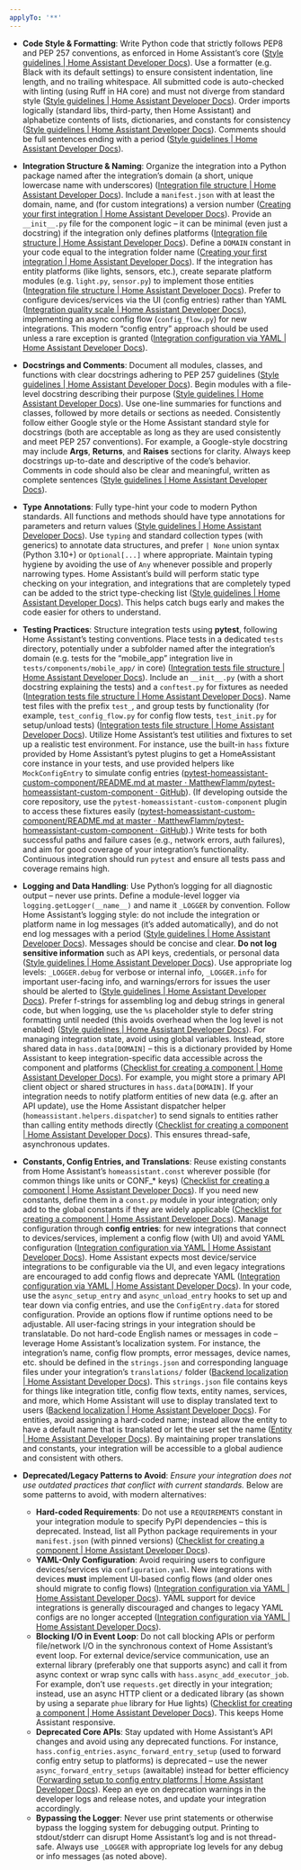 ```yaml
---
applyTo: '**'
---
```

- **Code Style & Formatting**: Write Python code that strictly follows PEP8 and PEP 257 conventions, as enforced in Home Assistant’s core ([Style guidelines | Home Assistant Developer Docs](https://developers.home-assistant.io/docs/development_guidelines/#:~:text=Home%20Assistant%20enforces%20quite%20strict,compliance%20on%20all%20code%20submitted)). Use a formatter (e.g. Black with its default settings) to ensure consistent indentation, line length, and no trailing whitespace. All submitted code is auto-checked with linting (using Ruff in HA core) and must not diverge from standard style ([Style guidelines | Home Assistant Developer Docs](https://developers.home-assistant.io/docs/development_guidelines/#:~:text=We%20use%20Ruff%20for%20code,never%20merge%20submissions%20that%20diverge)). Order imports logically (standard libs, third-party, then Home Assistant) and alphabetize contents of lists, dictionaries, and constants for consistency ([Style guidelines | Home Assistant Developer Docs](https://developers.home-assistant.io/docs/development_guidelines/#:~:text=,should%20be%20in%20alphabetical%20order)). Comments should be full sentences ending with a period ([Style guidelines | Home Assistant Developer Docs](https://developers.home-assistant.io/docs/development_guidelines/#:~:text=,should%20be%20in%20alphabetical%20order)).

- **Integration Structure & Naming**: Organize the integration into a Python package named after the integration’s domain (a short, unique lowercase name with underscores) ([Integration file structure | Home Assistant Developer Docs](https://developers.home-assistant.io/docs/creating_integration_file_structure#:~:text=Each%20integration%20is%20stored%20inside,mobile_app)). Include a `manifest.json` with at least the domain, name, and (for custom integrations) a version number ([Creating your first integration | Home Assistant Developer Docs](https://developers.home-assistant.io/docs/creating_component_index#:~:text=This%20example%20repository%20shows%20custom,the%20same%20in%20both%20cases)). Provide an `__init__.py` file for the component logic – it can be minimal (even just a docstring) if the integration only defines platforms ([Integration file structure | Home Assistant Developer Docs](https://developers.home-assistant.io/docs/creating_integration_file_structure#:~:text=,The%20Mobile%20App%20integration)). Define a `DOMAIN` constant in your code equal to the integration folder name ([Creating your first integration | Home Assistant Developer Docs](https://developers.home-assistant.io/docs/creating_component_index#:~:text=The%20scaffold%20integration%20contains%20a,up%20was%20successful)). If the integration has entity platforms (like lights, sensors, etc.), create separate platform modules (e.g. `light.py`, `sensor.py`) to implement those entities ([Integration file structure | Home Assistant Developer Docs](https://developers.home-assistant.io/docs/creating_integration_file_structure#:~:text=Integrating%20devices%20,etc)). Prefer to configure devices/services via the UI (config entries) rather than YAML ([Integration quality scale | Home Assistant Developer Docs](https://developers.home-assistant.io/docs/core/integration-quality-scale/#:~:text=,integration%20can%20be%20configured%20correctly)), implementing an async config flow (`config_flow.py`) for new integrations. This modern “config entry” approach should be used unless a rare exception is granted ([Integration configuration via YAML | Home Assistant Developer Docs](https://developers.home-assistant.io/docs/configuration_yaml_index#:~:text=Integrations%20that%20communicate%20with%20devices,will%20no%20longer%20be%20accepted)). 

- **Docstrings and Comments**: Document all modules, classes, and functions with clear docstrings adhering to PEP 257 guidelines ([Style guidelines | Home Assistant Developer Docs](https://developers.home-assistant.io/docs/development_guidelines/#:~:text=Home%20Assistant%20enforces%20quite%20strict,compliance%20on%20all%20code%20submitted)). Begin modules with a file-level docstring describing their purpose ([Style guidelines | Home Assistant Developer Docs](https://developers.home-assistant.io/docs/development_guidelines/#:~:text=The%20docstring%20in%20the%20file,what%20the%20file%20is%20about)). Use one-line summaries for functions and classes, followed by more details or sections as needed. Consistently follow either Google style or the Home Assistant standard style for docstrings (both are acceptable as long as they are used consistently and meet PEP 257 conventions). For example, a Google-style docstring may include **Args**, **Returns**, and **Raises** sections for clarity. Always keep docstrings up-to-date and descriptive of the code’s behavior. Comments in code should also be clear and meaningful, written as complete sentences ([Style guidelines | Home Assistant Developer Docs](https://developers.home-assistant.io/docs/development_guidelines/#:~:text=,should%20be%20in%20alphabetical%20order)).

- **Type Annotations**: Fully type-hint your code to modern Python standards. All functions and methods should have type annotations for parameters and return values ([Style guidelines | Home Assistant Developer Docs](https://developers.home-assistant.io/docs/development_guidelines/#:~:text=Typing)). Use `typing` and standard collection types (with generics) to annotate data structures, and prefer `| None` union syntax (Python 3.10+) or `Optional[...]` where appropriate. Maintain typing hygiene by avoiding the use of `Any` whenever possible and properly narrowing types. Home Assistant’s build will perform static type checking on your integration, and integrations that are completely typed can be added to the strict type-checking list ([Style guidelines | Home Assistant Developer Docs](https://developers.home-assistant.io/docs/development_guidelines/#:~:text=Typing)). This helps catch bugs early and makes the code easier for others to understand. 

- **Testing Practices**: Structure integration tests using **pytest**, following Home Assistant’s testing conventions. Place tests in a dedicated `tests` directory, potentially under a subfolder named after the integration’s domain (e.g. tests for the “mobile_app” integration live in `tests/components/mobile_app/` in core) ([Integration tests file structure | Home Assistant Developer Docs](https://developers.home-assistant.io/docs/creating_integration_tests_file_structure/#:~:text=Tests%20for%20each%20integration%20are,tests%2Fcomponents%2Fmobile_app)). Include an `__init__.py` (with a short docstring explaining the tests) and a `conftest.py` for fixtures as needed ([Integration tests file structure | Home Assistant Developer Docs](https://developers.home-assistant.io/docs/creating_integration_tests_file_structure/#:~:text=The%20content%20of%20this%20folder,looks%20like%20this)). Name test files with the prefix `test_`, and group tests by functionality (for example, `test_config_flow.py` for config flow tests, `test_init.py` for setup/unload tests) ([Integration tests file structure | Home Assistant Developer Docs](https://developers.home-assistant.io/docs/creating_integration_tests_file_structure/#:~:text=,test_init.py)). Utilize Home Assistant’s test utilities and fixtures to set up a realistic test environment. For instance, use the built-in `hass` fixture provided by Home Assistant’s pytest plugins to get a HomeAssistant core instance in your tests, and use provided helpers like `MockConfigEntry` to simulate config entries ([pytest-homeassistant-custom-component/README.md at master · MatthewFlamm/pytest-homeassistant-custom-component · GitHub](https://github.com/MatthewFlamm/pytest-homeassistant-custom-component/blob/master/README.md#:~:text=,folder%2C%20a)). (If developing outside the core repository, use the `pytest-homeassistant-custom-component` plugin to access these fixtures easily ([pytest-homeassistant-custom-component/README.md at master · MatthewFlamm/pytest-homeassistant-custom-component · GitHub](https://github.com/MatthewFlamm/pytest-homeassistant-custom-component/blob/master/README.md#:~:text=Usage%3A)).) Write tests for both successful paths and failure cases (e.g., network errors, auth failures), and aim for good coverage of your integration’s functionality. Continuous integration should run `pytest` and ensure all tests pass and coverage remains high.

- **Logging and Data Handling**: Use Python’s logging for all diagnostic output – never use prints. Define a module-level logger via `logging.getLogger(__name__)` and name it `_LOGGER` by convention. Follow Home Assistant’s logging style: do not include the integration or platform name in log messages (it’s added automatically), and do not end log messages with a period ([Style guidelines | Home Assistant Developer Docs](https://developers.home-assistant.io/docs/development_guidelines/#:~:text=There%20is%20no%20need%20to,the%20messages%20as%20you%20like)). Messages should be concise and clear. **Do not log sensitive information** such as API keys, credentials, or personal data ([Style guidelines | Home Assistant Developer Docs](https://developers.home-assistant.io/docs/development_guidelines/#:~:text=Do%20not%20print%20out%20API,is%20not%20targetting%20the%20user)). Use appropriate log levels: `_LOGGER.debug` for verbose or internal info, `_LOGGER.info` for important user-facing info, and warnings/errors for issues the user should be alerted to ([Style guidelines | Home Assistant Developer Docs](https://developers.home-assistant.io/docs/development_guidelines/#:~:text=Do%20not%20print%20out%20API,is%20not%20targetting%20the%20user)). Prefer f-strings for assembling log and debug strings in general code, but when logging, use the `%s` placeholder style to defer string formatting until needed (this avoids overhead when the log level is not enabled) ([Style guidelines | Home Assistant Developer Docs](https://developers.home-assistant.io/docs/development_guidelines/#:~:text=%22)). For managing integration state, avoid using global variables. Instead, store shared data in `hass.data[DOMAIN]` – this is a dictionary provided by Home Assistant to keep integration-specific data accessible across the component and platforms ([Checklist for creating a component | Home Assistant Developer Docs](https://developers.home-assistant.io/docs/creating_component_code_review#:~:text=1,homeassistant.helpers.dispatcher)). For example, you might store a primary API client object or shared structures in `hass.data[DOMAIN]`. If your integration needs to notify platform entities of new data (e.g. after an API update), use the Home Assistant dispatcher helper (`homeassistant.helpers.dispatcher`) to send signals to entities rather than calling entity methods directly ([Checklist for creating a component | Home Assistant Developer Docs](https://developers.home-assistant.io/docs/creating_component_code_review#:~:text=1,homeassistant.helpers.dispatcher)). This ensures thread-safe, asynchronous updates. 

- **Constants, Config Entries, and Translations**: Reuse existing constants from Home Assistant’s `homeassistant.const` wherever possible (for common things like units or CONF_* keys) ([Checklist for creating a component | Home Assistant Developer Docs](https://developers.home-assistant.io/docs/creating_component_code_review#:~:text=2,keep%20them%20on%20components%20level)). If you need new constants, define them in a `const.py` module in your integration; only add to the global constants if they are widely applicable ([Checklist for creating a component | Home Assistant Developer Docs](https://developers.home-assistant.io/docs/creating_component_code_review#:~:text=2,keep%20them%20on%20components%20level)). Manage configuration through **config entries**: for new integrations that connect to devices/services, implement a config flow (with UI) and avoid YAML configuration ([Integration configuration via YAML | Home Assistant Developer Docs](https://developers.home-assistant.io/docs/configuration_yaml_index#:~:text=Integrations%20that%20communicate%20with%20devices,will%20no%20longer%20be%20accepted)). Home Assistant expects most device/service integrations to be configurable via the UI, and even legacy integrations are encouraged to add config flows and deprecate YAML ([Integration configuration via YAML | Home Assistant Developer Docs](https://developers.home-assistant.io/docs/configuration_yaml_index#:~:text=Integrations%20that%20communicate%20with%20devices,will%20no%20longer%20be%20accepted)). In your code, use the `async_setup_entry` and `async_unload_entry` hooks to set up and tear down via config entries, and use the `ConfigEntry.data` for stored configuration. Provide an options flow if runtime options need to be adjustable. All user-facing strings in your integration should be translatable. Do not hard-code English names or messages in code – leverage Home Assistant’s localization system. For instance, the integration’s name, config flow prompts, error messages, device names, etc. should be defined in the `strings.json` and corresponding language files under your integration’s `translations/` folder ([Backend localization | Home Assistant Developer Docs](https://developers.home-assistant.io/docs/internationalization/core#:~:text=The%20,that%20need%20to%20be%20translated)). This `strings.json` file contains keys for things like integration title, config flow texts, entity names, services, and more, which Home Assistant will use to display translated text to users ([Backend localization | Home Assistant Developer Docs](https://developers.home-assistant.io/docs/internationalization/core#:~:text=The%20,that%20need%20to%20be%20translated)). For entities, avoid assigning a hard-coded name; instead allow the entity to have a default name that is translated or let the user set the name ([Entity | Home Assistant Developer Docs](https://developers.home-assistant.io/docs/core/entity/#:~:text=represents%20the%20entity%20itself%20,should%20not%20be%20implemented%20by)). By maintaining proper translations and constants, your integration will be accessible to a global audience and consistent with others.

- **Deprecated/Legacy Patterns to Avoid**: *Ensure your integration does not use outdated practices that conflict with current standards.* Below are some patterns to avoid, with modern alternatives:  
  - **Hard-coded Requirements**: Do not use a `REQUIREMENTS` constant in your integration module to specify PyPI dependencies – this is deprecated. Instead, list all Python package requirements in your `manifest.json` (with pinned versions) ([Checklist for creating a component | Home Assistant Developer Docs](https://developers.home-assistant.io/docs/creating_component_code_review#:~:text=1,requirement%20meets%20the%20%2042)).  
  - **YAML-Only Configuration**: Avoid requiring users to configure devices/services via `configuration.yaml`. New integrations with devices **must** implement UI-based config flows (and older ones should migrate to config flows) ([Integration configuration via YAML | Home Assistant Developer Docs](https://developers.home-assistant.io/docs/configuration_yaml_index#:~:text=Integrations%20that%20communicate%20with%20devices,will%20no%20longer%20be%20accepted)). YAML support for device integrations is generally discouraged and changes to legacy YAML configs are no longer accepted ([Integration configuration via YAML | Home Assistant Developer Docs](https://developers.home-assistant.io/docs/configuration_yaml_index#:~:text=Integrations%20that%20communicate%20with%20devices,will%20no%20longer%20be%20accepted)).  
  - **Blocking I/O in Event Loop**: Do not call blocking APIs or perform file/network I/O in the synchronous context of Home Assistant’s event loop. For external device/service communication, use an external library (preferably one that supports async) and call it from async context or wrap sync calls with `hass.async_add_executor_job`. For example, don’t use `requests.get` directly in your integration; instead, use an async HTTP client or a dedicated library (as shown by using a separate `phue` library for Hue lights) ([Checklist for creating a component | Home Assistant Developer Docs](https://developers.home-assistant.io/docs/creating_component_code_review#:~:text=1,direct%20calls%20to%20the%20API)). This keeps Home Assistant responsive.  
  - **Deprecated Core APIs**: Stay updated with Home Assistant’s API changes and avoid using any deprecated functions. For instance, `hass.config_entries.async_forward_entry_setup` (used to forward config entry setup to platforms) is deprecated – use the newer `async_forward_entry_setups` (awaitable) instead for better efficiency ([Forwarding setup to config entry platforms | Home Assistant Developer Docs](https://developers.home-assistant.io/blog/2024/06/12/async_forward_entry_setups/#:~:text=Calling%20,executor%20job%20for%20each%20platform)). Keep an eye on deprecation warnings in the developer logs and release notes, and update your integration accordingly.  
  - **Bypassing the Logger**: Never use print statements or otherwise bypass the logging system for debugging output. Printing to stdout/stderr can disrupt Home Assistant’s log and is not thread-safe. Always use `_LOGGER` with appropriate log levels for any debug or info messages (as noted above).